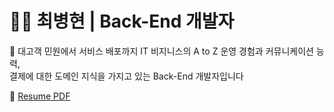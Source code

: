 # :ok_man: 최병현 | Back-End 개발자

:wave: 대고객 민원에서 서비스 배포까지 IT 비지니스의 A to Z 운영 경험과 커뮤니케이션 능력,  
결제에 대한 도메인 지식을 가지고 있는 Back-End 개발자입니다

:ledger: [Resume PDF](https://github.com/Hyune-c/TIL/blob/master/Resume/%EC%9D%B4%EB%A0%A5%EC%84%9C_%EC%B5%9C%EB%B3%91%ED%98%84.pdf)
